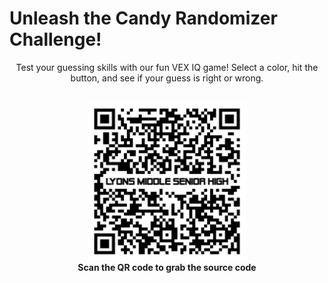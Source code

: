 # Unleash the Candy Randomizer Challenge!

<div align="center">
Test your guessing skills with our fun VEX IQ game! Select a color, hit the button, and see if your guess is right or wrong.
<br/>
<br/>
<p>
<img src="https://raw.githubusercontent.com/Lyons-Middle-Senior-High-Robotics/vexiq-candy-randomizer/refs/heads/main/images/qr-code.png" width=50% height=50%>
<br/>
<b>Scan the QR code to grab the source code</b>
</p>
</div>
